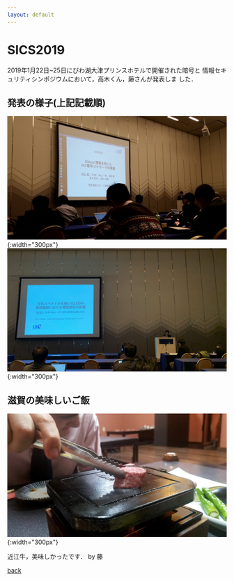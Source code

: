 ```yaml
---
layout: default
---
```


# SICS2019

2019年1月22日~25日にびわ湖大津プリンスホテルで開催された暗号と
情報セキュリティシンポジウムにおいて，高木くん，藤さんが発表しま
した．

## 発表の様子(上記記載順)

![scistakaki](./fig/scis_takaki.jpg){:width="300px"}
![scistoh](./fig/scis_toh.jpg){:width="300px"}

## 滋賀の美味しいご飯

![scisoniku](./fig/scis_oniku.jpg){:width="300px"}

近江牛，美味しかったです． by 藤


[back](./)